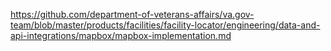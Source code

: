 https://github.com/department-of-veterans-affairs/va.gov-team/blob/master/products/facilities/facility-locator/engineering/data-and-api-integrations/mapbox/mapbox-implementation.md